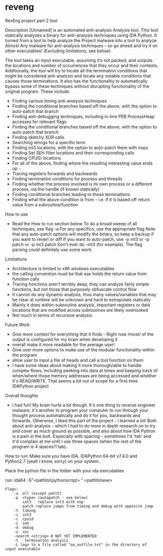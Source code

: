 # reveng
RevEng project part 2 tool

Description
[Unnamed] is an automated anti-analysis Analysis tool. This tool statically analyzes a binary for anti-analysis techniques using IDA Python. It turned from a tool to help analyze the Project malware into a tool to analyze Almost Any malware for anti-analysis techniques - so go ahead and try it on other executables! (Excluding limitations, see below)

The tool takes an input executable, assuming it’s not packed, and outputs the locations and number of occurrences that they occur and their contexts. Additionally, the tool will try to locate all the termination conditions that might be considered anti-analysis and locate any notable conditions that causes those terminations.
It also has the functionality to automatically bypass some of these techniques without disrupting functionality of the original program. 
These include:
- Finding various timing anti-analysis techniques
- Finding the conditional branches based off the above, with the option to auto-patch that branch
- Finding anti-debugging techniques, including in-line PEB ProcessHeap accesses for relevant flags 
- Finding the conditional branches based off the above, with the option to auto-patch that branch
- Finding sketchy XOR calls
- Searching strings for a specific term
- Finding int3 locations, with the option to auto-patch them with nops
- Finding Set SEH filter locations and their corresponding calls
- Finding CPUID locations
- For all of the above, finding where the resulting interesting value ends up - 
- Tracing registers forwards and backwards
- Finding termination conditions for process and threads
- Finding whether the process involved is its own process or a different process, via the handle (if known statically)
- Finding conditional branches leading to those terminations
- Finding what the above condition is from - i.e. if it is based off return value from a subroutine/function


How to use
- Read the How to run section below
To do a broad sweep of all techniques, use flag -a
For any specifics, use the appropriate flag
Note that any auto-patch options will modify the binary, so keep a backup if you want to revert or diff
If you want to auto-patch, use 
-p int3 
or
-p patch
or
-p int3 patch
Don't ever do -int3 (for example). The flag parsing could definitely use some work.

Limitations
- Architecture is limited to x86 windows executables
- the calling convention must be that eax holds the return value from function calls
- Tracing functions aren't terribly deep, they can analyze fairly simple functions, but not those that purposely obfuscate control flow
- It cannot do any dynamic analysis, thus many values/variables that may be clear at runtime will be unknown and hard to extrapolate statically
- Mainly it does within-subroutine analysis, important registers or data locations that are modified across subroutines are likely overlooked
- Not much in terms of recursive analysis

Future Work
- Give more context for everything that it finds - Right now /most/ of the output is configured for my brain when developing it
- overall make it more readable for the average user!
- Give user more options to make use of the modular functionality within the program
- allow user to input a file of heads and call a tool function on them
- I have some ideas about making it more thorough/able to handle complex flows, including peeking into data at times and keeping track of when/where those memory addresses are being accessed and whether it's READ/WRITE. That seems a bit out of scope for a first-time IDAPython project

Overall thoughts
- I had fun! My brain hurts a bit though. It's one thing to reverse engineer malware, it's another to program your computer to run through your thought process automatically and do it for you, backwards and forwards. Otherwise, I liked this part of the project - I learned a lot! Both about anti-analysis - which I had to do more in depth research on to try and cover as much ground as possible, and also about how IDA Python is a pain in the butt. Especially with spacing - sometimes I'd 'tab' and it'd complain at me until I use three spaces (when the rest of the program is 4 spaces/1 tab).


How to run:
Make sure you have IDA, IDAPython 64-bit v7.4.0 and Python2.7 (yeah I know, sorry) on your system.

Place the python file in the folder with your ida executables

run: ida64 -S"<path\to\pythonscript> <flag> <flag> <etc>" <path\to\exe>

```
Flags:
    -a  all (except patch)
    -p  <type> (autopatch - see below)
        int3   replace int3 with nop
        patch replace jumps from timing and debug with opposite jump        
    -t  timing
    -i  int3
    -c  cpuid
    -s  seh
    -d  debug
    -x  xor
    -search <string> # NOT YET IMPLEMENTED
    -t   termination analysis
    -L logs to a file called "aa_outfile.txt" in the directory of input executable
```
